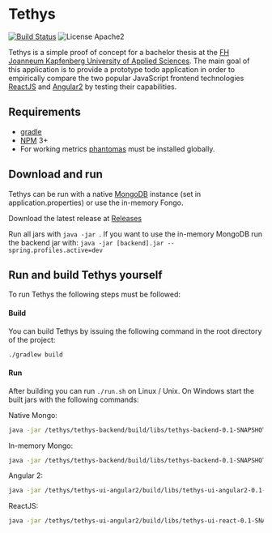 # Tethys
[![Build Status](https://travis-ci.org/fridayy/tethys.svg?branch=master)](https://travis-ci.org/fridayy/tethys) ![License Apache2](https://go-shields.herokuapp.com/license-Apache%202.0-red.png)

Tethys is a simple proof of concept for a bachelor thesis at the [FH Joanneum Kapfenberg University of Applied Sciences](http://www.fh-joanneum.at).
The main goal of this application is to provide a prototype todo application in order to empirically compare the two popular JavaScript frontend technologies
[ReactJS](https://facebook.github.io/react/) and [Angular2](https://angular.io/) by testing their capabilities.


## Requirements
* [gradle](https://github.com/gradle/gradle)
* [NPM](https://www.npmjs.com/) 3+
* For working metrics [phantomas](https://github.com/macbre/phantomas) must be installed globally.

## Download and run
Tethys can be run with a native [MongoDB](https://www.mongodb.com/) instance (set in application.properties)
or use the in-memory Fongo.

Download the latest release at [Releases](https://github.com/fridayy/tethys/releases/tag/v0.1.0)

Run all jars with ```java -jar ```. If you want to use the in-memory MongoDB run the backend jar with: ```java -jar [backend].jar --spring.profiles.active=dev```

## Run and build Tethys yourself
To run Tethys the following steps must be followed:

#### Build
You can build Tethys by issuing the following command in the root directory of the project:

```sh
./gradlew build
```

#### Run

After building you can run ```./run.sh``` on Linux / Unix. On Windows start the built jars with the following commands:

Native Mongo:
```sh
java -jar /tethys/tethys-backend/build/libs/tethys-backend-0.1-SNAPSHOT.jar 
```

In-memory Mongo:
```sh
java -jar /tethys/tethys-backend/build/libs/tethys-backend-0.1-SNAPSHOT.jar --spring.profiles.active=dev 
```


Angular 2:
```sh
java -jar /tethys/tethys-ui-angular2/build/libs/tethys-ui-angular2-0.1-SNAPSHOT.jar
```

ReactJS:
```sh
java -jar /tethys/tethys-ui-angular2/build/libs/tethys-ui-react-0.1-SNAPSHOT.jar
```